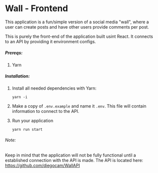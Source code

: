 # Wall - Frontend
This application is a fun/simple version of a social media "wall", where a user can create posts and have other users provide comments per post. 

This is purely the front-end of the application built usint React. It connects to an API by providing it environment configs.

##### Prereqs:

1. Yarn

##### Installation:

1. Install all needed dependencies with Yarn: 

    ```
    yarn -i
    ```
2. Make a copy of `.env.example` and name it `.env`. This file will contain information to connect to the API.

3. Run your application
    ```
    yarn run start
    ```

###### Note:
Keep in mind that the application will not be fully functional until a established connection with the API is made. The API is located here: https://github.com/diegocam/WallAPI